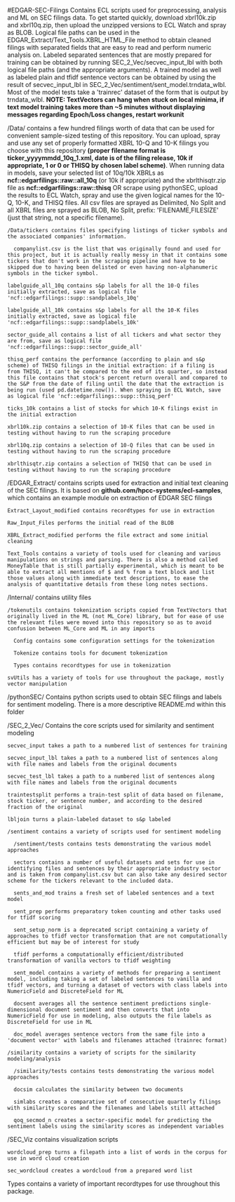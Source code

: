 #EDGAR-SEC-Filings
Contains ECL scripts used for preprocessing, analysis and ML on SEC filings data. To get started quickly, download xbrl10k.zip and xbrl10q.zip, then upload the unzipped versions to ECL Watch and spray as BLOB. Logical file paths can be used in the EDGAR_Extract/Text_Tools.XBRL_HTML_File method to obtain cleaned filings with separated fields that are easy to read and perform numeric analysis on. Labeled separated sentences that are mostly prepared for training can be obtained by running SEC_2_Vec/secvec_input_lbl with both logical file paths (and the appropriate arguments). A trained model as well as labeled plain and tfidf sentence vectors can be obtained by using the result of secvec_input_lbl in SEC_2_Vec/sentiment/sent_model.trndata_wlbl. Most of the model tests take a 'trainrec' dataset of the form that is output by trndata_wlbl. **NOTE: TextVectors can hang when stuck on local minima, if text model training takes more than ~5 minutes without displaying messages regarding Epoch/Loss changes, restart workunit**

  /Data/ contains a few hundred filings worth of data that can be used for convenient sample-sized testing of this repository. You can upload, spray and use any set of properly formatted XBRL 10-Q and 10-K filings you choose with this repository **(proper filename format is ticker_yyyymmdd_10q_1.xml, date is of the filing release, 10k if appropriate, 1 or 0 or THISQ by chosen label scheme)**. When running data in models, save your selected list of 10q/10k XBRLs as __ncf::edgarfilings::raw::all_10q__ (or 10k if appropriate) and the xbrlthisqtr.zip file as __ncf::edgarfilings::raw::thisq__ OR scrape using pythonSEC, upload the results to ECL Watch, spray and use the given logical names for the 10-Q, 10-K, and THISQ files. All csv files are sprayed as Delimited, No Split and all XBRL files are sprayed as BLOB, No Split, prefix: 'FILENAME,FILESIZE' (just that string, not a specific filename).
  
    /Data/tickers contains files specifying listings of ticker symbols and the associated companies' information.
      
      companylist.csv is the list that was originally found and used for this project, but it is actually really messy in that it contains some tickers that don't work in the scraping pipeline and have to be skipped due to having been delisted or even having non-alphanumeric symbols in the ticker symbol.
    
    labelguide_all_10q contains s&p labels for all the 10-Q files initially extracted, save as logical file 'ncf::edgarfilings::supp::sandplabels_10q'
    
    labelguide_all_10k contains s&p labels for all the 10-K files initially extracted, save as logical file 'ncf::edgarfilings::supp::sandplabels_10k'
    
    sector_guide_all contains a list of all tickers and what sector they are from, save as logical file 'ncf::edgarfilings::supp::sector_guide_all'
    
    thisq_perf contains the performance (according to plain and s&p scheme) of THISQ filings in the initial extraction: if a filing is from THISQ, it can't be compared to the end of its quarter, so instead this file contains that stock's percent return overall and compared to the S&P from the date of filing until the date that the extraction is being run (used pd.datetime.now()). When spraying in ECL Watch, save as logical file 'ncf::edgarfilings::supp::thisq_perf'
    
    ticks_10k contains a list of stocks for which 10-K filings exist in the initial extraction
    
    xbrl10k.zip contains a selection of 10-K files that can be used in testing without having to run the scraping procedure
    
    xbrl10q.zip contains a selection of 10-Q files that can be used in testing without having to run the scraping procedure
    
    xbrlthisqtr.zip contains a selection of THISQ that can be used in testing without having to run the scraping procedure

  /EDGAR_Extract/ contains scripts used for extraction and initial text cleaning of the SEC filings. It is based on __github.com/hpcc-systems/ecl-samples__, which contains an example module on extraction of EDGAR SEC filings
    
    Extract_Layout_modified contains recordtypes for use in extraction
    
    Raw_Input_Files performs the initial read of the BLOB
    
    XBRL_Extract_modified performs the file extract and some initial cleaning
    
    Text_Tools contains a variety of tools used for cleaning and various manipulations on strings and parsing. There is also a method called MoneyTable that is still partially experimental, which is meant to be able to extract all mentions of $ and % from a text block and list those values along with immediate text descriptions, to ease the analysis of quantitative details from these long notes sections.

  /Internal/ contains utility files

    /tokenutils contains tokenization scripts copied from TextVectors that originally lived in the ML (not ML_Core) library, but for ease of use the relevant files were moved into this repository so as to avoid confusion between ML_Core and ML in any imports
    
      Config contains some configuration settings for the tokenization
    
      Tokenize contains tools for document tokenization
    
      Types contains recordtypes for use in tokenization

    svUtils has a variety of tools for use throughout the package, mostly vector manipulation

  /pythonSEC/ Contains python scripts used to obtain SEC filings and labels for sentiment modeling. There is a more descriptive README.md within this folder

  /SEC_2_Vec/ Contains the core scripts used for similarity and sentiment modeling

    secvec_input takes a path to a numbered list of sentences for training
    
    secvec_input_lbl takes a path to a numbered list of sentences along with file names and labels from the original documents
    
    secvec_test_lbl takes a path to a numbered list of sentences along with file names and labels from the original documents
    
    traintestsplit performs a train-test split of data based on filename, stock ticker, or sentence number, and according to the desired fraction of the original
    
    lbljoin turns a plain-labeled dataset to s&p labeled
    
    /sentiment contains a variety of scripts used for sentiment modeling

      /sentiment/tests contains tests demonstrating the various model approaches
      
      sectors contains a number of useful datasets and sets for use in identifying files and sentences by their appropriate industry sector and is taken from companylist.csv but can also take any desired sector scheme for the tickers relevant to the included data.
      
      sents_and_mod trains a fresh set of labeled sentences and a text model
      
      sent_prep performs preparatory token counting and other tasks used for tfidf scoring
      
      sent_setup_norm is a deprecated script containing a variety of approaches to tfidf vector transformation that are not computationally efficient but may be of interest for study
      
      tfidf performs a computationally efficient/distributed transformation of vanilla vectors to tfidf weighting
      
      sent_model contains a variety of methods for preparing a sentiment model, including taking a set of labeled sentences to vanilla and tfidf vectors, and turning a dataset of vectors with class labels into NumericField and DiscreteField for ML
      
      docsent averages all the sentence sentiment predictions single-dimensional document sentiment and then converts that into NumericField for use in modeling, also outputs the file labels as DiscreteField for use in ML
      
      doc_model averages sentence vectors from the same file into a 'document vector' with labels and filenames attached (trainrec format)
    
    /similarity contains a variety of scripts for the similarity modeling/analysis

      /similarity/tests contains tests demonstrating the various model approaches
      
      docsim calculates the similarity between two documents
      
      simlabs creates a comparative set of consecutive quarterly filings with similarity scores and the filenames and labels still attached
      
      qoq_secmod_n creates a sector-specific model for predicting the sentiment labels using the similarity scores as independent variables

  /SEC_Viz contains visualization scripts
    
    wordcloud_prep turns a filepath into a list of words in the corpus for use in word cloud creation
    
    sec_wordcloud creates a wordcloud from a prepared word list


Types contains a variety of important recordtypes for use throughout this package.
